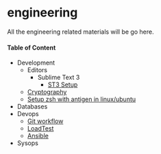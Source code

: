 engineering
===========================

All the engineering related materials will be go here.


#### Table of Content

- Development
  - Editors
    - Sublime Text 3
      - [ST3 Setup](https://github.com/team-avesta/wiki/blob/master/engineering/development/editors/sublimetext3/SublimeSetup.md)
  - [Cryptography](https://github.com/team-avesta/wiki/blob/master/engineering/development/cryptography/README.md)
  - [Setup zsh with antigen in linux/ubuntu](https://github.com/team-avesta/wiki/blob/master/engineering/development/zsh%20with%20antigen/installing_zsh_with_antigen.md)
- Databases
- Devops
  - [Git workflow](https://github.com/team-avesta/wiki/blob/master/engineering/devops/loadtest/README.md)
  - [LoadTest](https://github.com/team-avesta/wiki/blob/master/engineering/devops/loadtest/README.md)
  - [Ansible](https://github.com/team-avesta/wiki/blob/master/engineering/devops/ansible/README.md)
- Sysops
